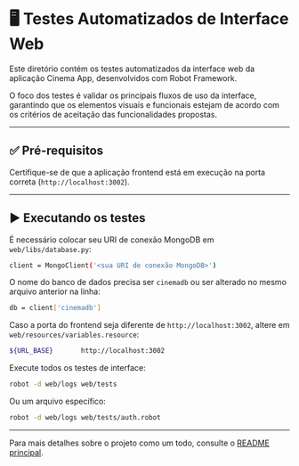 # 🖥️ Testes Automatizados de Interface Web

Este diretório contém os testes automatizados da interface web da aplicação Cinema App, desenvolvidos com Robot Framework.

O foco dos testes é validar os principais fluxos de uso da interface, garantindo que os elementos visuais e funcionais estejam de acordo com os critérios de aceitação das funcionalidades propostas.

---

## ✅ Pré-requisitos

Certifique-se de que a aplicação frontend está em execução na porta correta (`http://localhost:3002`).

---

## ▶️ Executando os testes

É necessário colocar seu URI de conexão MongoDB em `web/libs/database.py`:

```bash
client = MongoClient('<sua URI de conexão MongoDB>')
```

O nome do banco de dados precisa ser `cinemadb` ou ser alterado no mesmo arquivo anterior na linha:

```bash
db = client['cinemadb']
```

Caso a porta do frontend seja diferente de `http://localhost:3002`, altere em `web/resources/variables.resource`:

```bash
${URL_BASE}       http://localhost:3002
```

Execute todos os testes de interface:

```bash
robot -d web/logs web/tests
```

Ou um arquivo específico:

```bash
robot -d web/logs web/tests/auth.robot
```

---

Para mais detalhes sobre o projeto como um todo, consulte o [README principal](../README.md).
